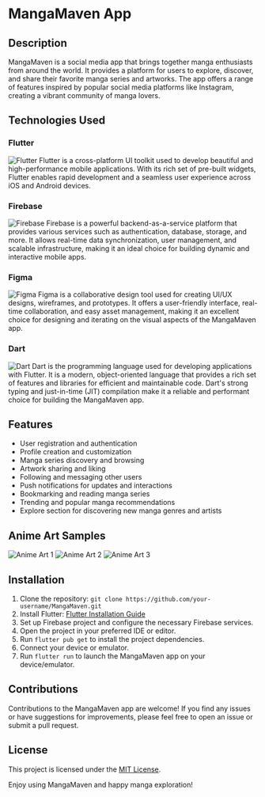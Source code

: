 # MangaMaven App

## Description
MangaMaven is a social media app that brings together manga enthusiasts from around the world. It provides a platform for users to explore, discover, and share their favorite manga series and artworks. The app offers a range of features inspired by popular social media platforms like Instagram, creating a vibrant community of manga lovers.

## Technologies Used

### Flutter
![Flutter](path/to/flutter.png)
Flutter is a cross-platform UI toolkit used to develop beautiful and high-performance mobile applications. With its rich set of pre-built widgets, Flutter enables rapid development and a seamless user experience across iOS and Android devices.

### Firebase
![Firebase](path/to/firebase.png)
Firebase is a powerful backend-as-a-service platform that provides various services such as authentication, database, storage, and more. It allows real-time data synchronization, user management, and scalable infrastructure, making it an ideal choice for building dynamic and interactive mobile apps.

### Figma
![Figma](path/to/figma.png)
Figma is a collaborative design tool used for creating UI/UX designs, wireframes, and prototypes. It offers a user-friendly interface, real-time collaboration, and easy asset management, making it an excellent choice for designing and iterating on the visual aspects of the MangaMaven app.

### Dart
![Dart](path/to/dart.png)
Dart is the programming language used for developing applications with Flutter. It is a modern, object-oriented language that provides a rich set of features and libraries for efficient and maintainable code. Dart's strong typing and just-in-time (JIT) compilation make it a reliable and performant choice for building the MangaMaven app.

## Features
- User registration and authentication
- Profile creation and customization
- Manga series discovery and browsing
- Artwork sharing and liking
- Following and messaging other users
- Push notifications for updates and interactions
- Bookmarking and reading manga series
- Trending and popular manga recommendations
- Explore section for discovering new manga genres and artists

## Anime Art Samples
![Anime Art 1](path/to/anime_art_1.png)
![Anime Art 2](path/to/anime_art_2.png)
![Anime Art 3](path/to/anime_art_3.png)

## Installation
1. Clone the repository: `git clone https://github.com/your-username/MangaMaven.git`
2. Install Flutter: [Flutter Installation Guide](https://flutter.dev/docs/get-started/install)
3. Set up Firebase project and configure the necessary Firebase services.
4. Open the project in your preferred IDE or editor.
5. Run `flutter pub get` to install the project dependencies.
6. Connect your device or emulator.
7. Run `flutter run` to launch the MangaMaven app on your device/emulator.

## Contributions
Contributions to the MangaMaven app are welcome! If you find any issues or have suggestions for improvements, please feel free to open an issue or submit a pull request.

## License
This project is licensed under the [MIT License](https://opensource.org/licenses/MIT).

Enjoy using MangaMaven and happy manga exploration!

